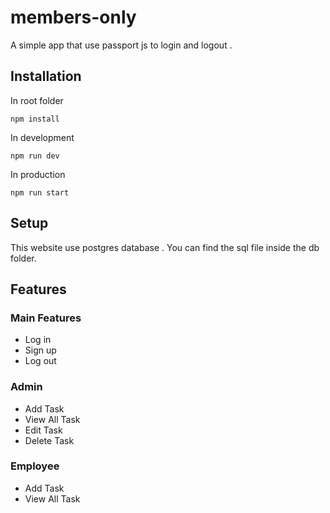 # members-only
 A simple app that use passport js to login and logout . 
## Installation
In root folder
```
npm install
```
In development
```
npm run dev
```
In production
```
npm run start
```
## Setup
This website use postgres database . You can find the sql file inside the db folder.
## Features
### Main Features
* Log in 
* Sign up
* Log out
### Admin
* Add Task
* View All Task
* Edit Task
* Delete Task
### Employee
* Add Task
* View All Task
